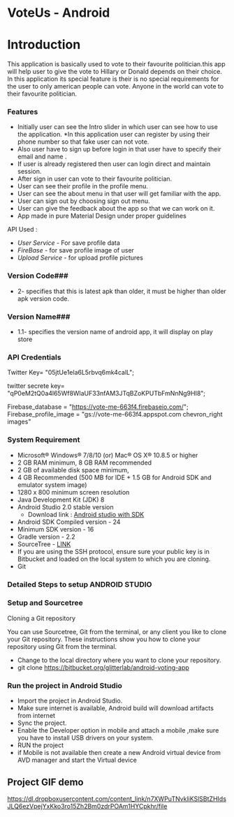 # VoteUs - Android #

# Introduction #

This application is basically used to vote to their favourite politician.this app will help user to give the vote to Hillary or Donald depends on their choice.
In this application its special feature is their is no special requirements for the user to only american people can vote. Anyone in the world can vote to their favourite politician.


### Features ###

* Initially user can see the Intro slider in which user can see how to use the application.
*In this application user can register by using their phone number so that fake user can not vote.
* Also user have to sign up before login in that user have to specify their email and name .
* If user is already registered then user can login direct and maintain session.
* After sign in user can vote to their favourite politician.
* User can see their profile in the profile menu.
* User can see the about menu in that user will get familiar with the app.
* User can sign out by choosing sign out menu.
* User can give the feedback about the app so that we can work on it.
* App made in pure Material Design under proper guidelines




API Used : 

* *User Service* - For save profile data
* *FireBase* - for save profile image of user
* *Upload Service* - for upload profile pictures

### Version Code###

* 2- specifies that this is latest apk than older, it must be higher than older apk version code.

### Version Name###

* 1.1- specifies the version name of android app, it will display on play store



### API Credentials ###

 Twitter Key= "05jtUe1ela6L5rbvq6mk4calL";
 
 twitter secrete key= "qP0eM2tQ0a4l65Wf8WlaUF33nfAM3JTqBZoKPUTbFmNnNg9HI8";
 
 Firebase_database = "https://vote-me-663f4.firebaseio.com/";
 Firebase_profile_image = "gs://vote-me-663f4.appspot.com chevron_right images"
 



### System Requirement ###


* Microsoft® Windows® 7/8/10 (or) Mac® OS X® 10.8.5 or higher
* 2 GB RAM minimum, 8 GB RAM recommended
* 2 GB of available disk space minimum,
* 4 GB Recommended (500 MB for IDE + 1.5 GB for Android SDK and emulator system image)
* 1280 x 800 minimum screen resolution
* Java Development Kit (JDK) 8
* Android Studio 2.0 stable version 
  - Download link : [Android studio with SDK](http://developer.android.com/intl/ja/sdk/index.html)
* Android SDK Compiled version - 24
* Minimum SDK version - 16
* Gradle version - 2.2
* SourceTree - [LINK](https://www.sourcetreeapp.com/download)
* If you are using the SSH protocol, ensure sure your public key is in Bitbucket and loaded on the local system to which you are cloning.
* Git

### Detailed Steps to setup ANDROID STUDIO ###

### Setup and Sourcetree ###

Cloning a Git repository

You can use Sourcetree, Git from the terminal, or any client you like to clone your Git repository. These instructions show you how to clone your repository using Git from the terminal.

* Change to the local directory where you want to clone your repository.
* git clone https://bitbucket.org/glitterlab/android-voting-app

### Run the project in Android Studio ###

* Import the project in Android Studio.
* Make sure internet is available, Android build will download artifacts from internet
* Sync the project.
* Enable the Developer option in mobile and attach a mobile ,make sure you have to install USB drivers on your system.
* RUN the project
* if Mobile is not available then create a new Android virtual device from AVD manager and start the Virtual device


## Project GIF demo ##

https://dl.dropboxusercontent.com/content_link/n7XWPuTNvkliKSlSBtZHIdsJLQ6ezVpejYxKko3ro15Zh2Bm0zdrPOAm1HYCpkhr/file